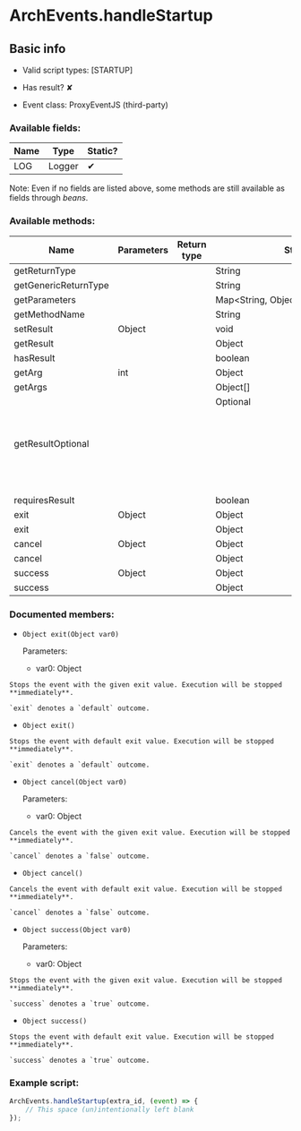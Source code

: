 # ArchEvents.handleStartup

## Basic info

- Valid script types: [STARTUP]

- Has result? ✘

- Event class: ProxyEventJS (third-party)

### Available fields:

| Name | Type | Static? |
| ---- | ---- | ------- |
| LOG | Logger | ✔ |

Note: Even if no fields are listed above, some methods are still available as fields through *beans*.

### Available methods:

| Name | Parameters | Return type | Static? |
| ---- | ---------- | ----------- | ------- |
| getReturnType |  |  | String | ✘ |
| getGenericReturnType |  |  | String | ✘ |
| getParameters |  |  | Map<String, Object> | ✘ |
| getMethodName |  |  | String | ✘ |
| setResult | Object |  | void | ✘ |
| getResult |  |  | Object | ✘ |
| hasResult |  |  | boolean | ✘ |
| getArg | int |  | Object | ✘ |
| getArgs |  |  | Object[] | ✘ |
| getResultOptional |  |  | Optional<Object> | ✘ |
| requiresResult |  |  | boolean | ✘ |
| exit | Object |  | Object | ✘ |
| exit |  |  | Object | ✘ |
| cancel | Object |  | Object | ✘ |
| cancel |  |  | Object | ✘ |
| success | Object |  | Object | ✘ |
| success |  |  | Object | ✘ |


### Documented members:

- `Object exit(Object var0)`

  Parameters:
  - var0: Object

```
Stops the event with the given exit value. Execution will be stopped **immediately**.

`exit` denotes a `default` outcome.
```

- `Object exit()`
```
Stops the event with default exit value. Execution will be stopped **immediately**.

`exit` denotes a `default` outcome.
```

- `Object cancel(Object var0)`

  Parameters:
  - var0: Object

```
Cancels the event with the given exit value. Execution will be stopped **immediately**.

`cancel` denotes a `false` outcome.
```

- `Object cancel()`
```
Cancels the event with default exit value. Execution will be stopped **immediately**.

`cancel` denotes a `false` outcome.
```

- `Object success(Object var0)`

  Parameters:
  - var0: Object

```
Stops the event with the given exit value. Execution will be stopped **immediately**.

`success` denotes a `true` outcome.
```

- `Object success()`
```
Stops the event with default exit value. Execution will be stopped **immediately**.

`success` denotes a `true` outcome.
```



### Example script:

```js
ArchEvents.handleStartup(extra_id, (event) => {
	// This space (un)intentionally left blank
});
```


